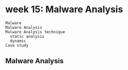 # week 15: Malware Analysis
```
Malware 
Malware Analysis 
Malware Analysis technique
  static analysis
  dynamic
Case study
```

## Malware Analysis 
